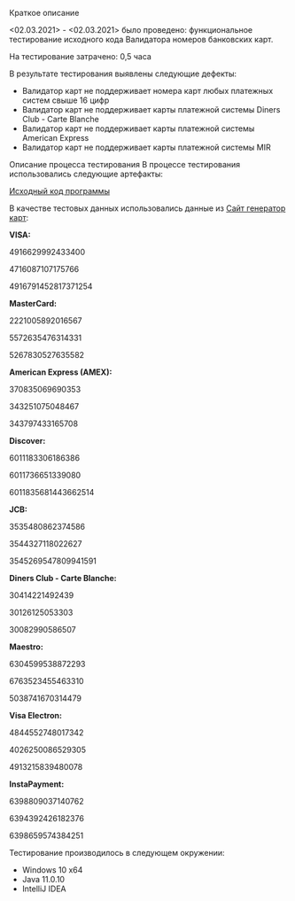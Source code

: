 Краткое описание

<02.03.2021> - <02.03.2021> было проведено: функциональное тестирование исходного кода Валидатора номеров банковских карт.

На тестирование затрачено: 0,5 часа

В результате тестирования выявлены следующие дефекты:
- Валидатор карт не поддерживает номера карт любых платежных систем свыше 16 цифр
- Валидатор карт не поддерживает карты платежной системы Diners Club - Carte Blanche
- Валидатор карт не поддерживает карты платежной системы American Express
- Валидатор карт не поддерживает карты платежной системы MIR

Описание процесса тестирования
В процессе тестирования использовались следующие артефакты:

[Исходный код программы](https://github.com/Anton10011/Java1.2/blob/master/src/Main.java) 

В качестве тестовых данных использовались данные из [Сайт генератор карт](freeformatter.com):

**VISA:**

4916629992433400

4716087107175766

4916791452817371254

**MasterCard:**

2221005892016567

5572635476314331

5267830527635582

**American Express (AMEX):**

370835069690353

343251075048467

343797433165708

**Discover:**

6011183306186386

6011736651339080

6011835681443662514

**JCB:**

3535480862374586

3544327118022627

3545269547809941591

**Diners Club - Carte Blanche:**

30414221492439

30126125053303

30082990586507

**Maestro:**

6304599538872293

6763523455463310

5038741670314479

**Visa Electron:**

4844552748017342

4026250086529305

4913215839480078

**InstaPayment:**

6398809037140762

6394392426182376

6398659574384251

Тестирование производилось в следующем окружении:

- Windows 10 х64
- Java 11.0.10
- IntelliJ IDEA
